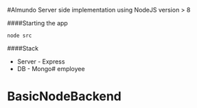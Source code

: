 #Almundo
Server side implementation using NodeJS version > 8

####Starting the app

    node src


####Stack

 - Server - Express
 - DB - Mongo# employee
# BasicNodeBackend
